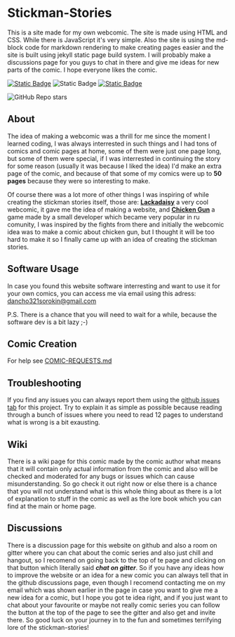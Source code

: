 # Stickman-Stories

This is a site made for my own webcomic.
The site is made using HTML and CSS. While there is JavaScript it's very simple.
Also the site is using the md-block code for markdown rendering to make creating pages easier and the site is built using jekyll static page build system.
I will probably make a discussions page for you guys to 
chat in there and give me ideas for new parts of the comic. 
I hope everyone likes the comic.

[![Static Badge](https://img.shields.io/badge/chat-on_gitter-green?style=plastic&labelColor=gray)](https://app.gitter.im/#/room/#Stickman-Stories:gitter.im)
![Static Badge](https://img.shields.io/badge/Youtube-red?logo=youtube&labelColor=gray&style=plastic)
[![Static Badge](https://img.shields.io/badge/Wiki-blue?logo=wikipedia&logoColor=white&labelColor=gray&style=plastic)](https://github.com/Capybaric123/Stickman-Stories/wiki)

![GitHub Repo stars](https://img.shields.io/github/stars/Capybaric123/Stickman-Stories?style=plastic&logo=github&color=green)


## About

The idea of making a webcomic was a thrill for me since the moment I learned coding, I was always interrested in such things and I had tons of comics and comic pages at home, some of them were just one page long, but some of them were special, if I was interrested in continuing the story for some reason (usually it was because I liked the idea) I'd make an extra page of the comic, and because of that some of my comics were up to **50 pages** because they were so interesting to make. 

Of course there was a lot more of other things I was inspiring of while creating the stickman stories itself, those are: **[Lackadaisy](https://lackadaisy.com/)** a very cool webcomic, it gave me the idea of making a website, and **[Chicken Gun](https://chicken-gun.fandom.com/wiki/Chicken_Gun_Wiki)** a game made by a small developer which became very popular in ru comunity, I was inspired by the fights from there and initially the webcomic idea was to make a comic about chicken gun, but I thought it will be too hard to make it so I finally came up with an idea of creating the stickman stories.

## Software Usage

In case you found this website software interresting and want to use it for your own comics, 
you can access me via email using this adress: <a href="https://mail.google.com/mail/u/0/?fs=1&tf=cm&source=mailto&to=dancho321sorokin@gmail.com" target="_blank">dancho321sorokin@gmail.com</a>


P.S.
There is a chance that you will need to wait for a while, because the software dev is a bit lazy ;-)


## Comic Creation

For help see [COMIC-REQUESTS.md](COMIC-REQUESTS)

## Troubleshooting

If you find any issues you can always report them using the [github issues tab](https://github.com/Capybaric123/Stickman-Stories/issues) for this project.
Try to explain it as simple as possible because reading through a bunch of issues where you need to read 12 pages to understand what is wrong 
is a bit exausting.

## Wiki

There is a wiki page for this comic made by the comic author what means that it will contain only actual information from the comic and also will be checked and moderated for any bugs or issues which can cause misunderstanding. So go check it out right now or else there is a chance that you will not understand what is this whole thing about as there is a lot of explanation to stuff in the comic as well as the lore book which you can find at the main or home page.

## Discussions

There is a discussion page for this website on github and also a room on gitter where you can chat about the comic series and also just chill and hangout, so I recomend on going back to the top of te page and clicking on that button which literally said ***chat on gitter***. So if you have any ideas how to improve the website or an idea for a new comic you can always tell that in the github discussions page, even though I recomend contacting me on my email which was shown earlier in the page in case you want to give me a new idea for a comic, but I hope you got te idea right, and if you just want to chat about your favourite or maybe not really comic series you can follow the button at the top of the page to see the gitter and also get and invite there. So good luck on your journey in to the fun and sometimes terrifying lore of the stickman-stories!
